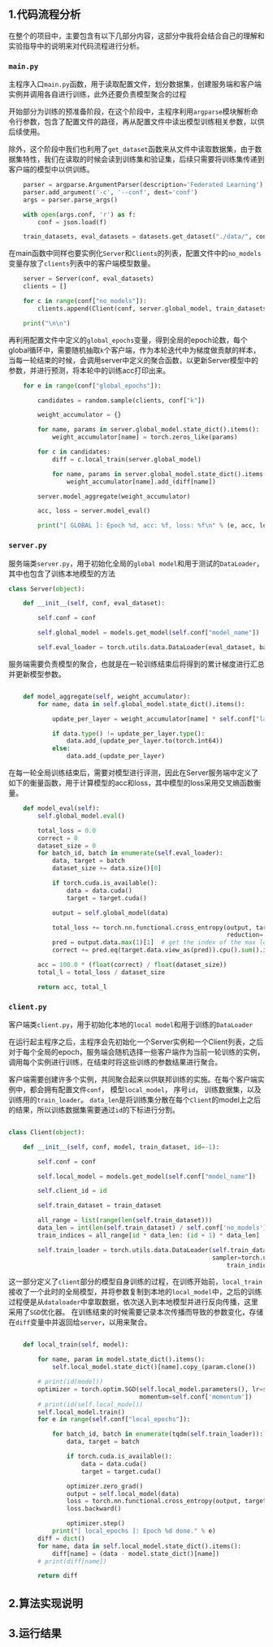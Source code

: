 ## 1.代码流程分析

在整个的项目中，主要包含有以下几部分内容，这部分中我将会结合自己的理解和实验指导中的说明来对代码流程进行分析。

### `main.py`

主程序入口`main.py`函数，用于读取配置文件，划分数据集，创建服务端和客户端实例并调用各自进行训练，此外还要负责模型聚合的过程

开始部分为训练的预准备阶段，在这个阶段中，主程序利用`argparse`模块解析命令行参数，包含了配置文件的路径，再从配置文件中读出模型训练相关参数，以供后续使用。

除外，这个阶段中我们也利用了`get_dataset`函数来从文件中读取数据集，由于数据集特性，我们在读取的时候会读到训练集和验证集，后续只需要将训练集传递到客户端的模型中以供训练。
```python
    parser = argparse.ArgumentParser(description='Federated Learning')
    parser.add_argument('-c', '--conf', dest='conf')
    args = parser.parse_args()

    with open(args.conf, 'r') as f:
        conf = json.load(f)

    train_datasets, eval_datasets = datasets.get_dataset("./data/", conf["type"])
```

在main函数中同样也要实例化`Server`和`Clients`的列表，配置文件中的`no_models`变量存放了`clients`列表中的客户端模型数量。
```python
    server = Server(conf, eval_datasets)
    clients = []

    for c in range(conf["no_models"]):
        clients.append(Client(conf, server.global_model, train_datasets, c))

    print("\n\n")
```

再利用配置文件中定义的`global_epochs`变量，得到全局的epoch论数，每个global循环中，需要随机抽取`k`个客户端，作为本轮迭代中为梯度做贡献的样本，当每一轮结束的时候，会调用server中定义的聚合函数，以更新Server模型中的参数，并进行预测，将本轮中的训练acc打印出来。
```python
    for e in range(conf["global_epochs"]):

        candidates = random.sample(clients, conf["k"])

        weight_accumulator = {}

        for name, params in server.global_model.state_dict().items():
            weight_accumulator[name] = torch.zeros_like(params)

        for c in candidates:
            diff = c.local_train(server.global_model)

            for name, params in server.global_model.state_dict().items():
                weight_accumulator[name].add_(diff[name])

        server.model_aggregate(weight_accumulator)

        acc, loss = server.model_eval()

        print("[ GLOBAL ]: Epoch %d, acc: %f, loss: %f\n" % (e, acc, loss))
```

### `server.py`

服务端类`server.py`，用于初始化全局的`global model`和用于测试的`DataLoader`，其中也包含了训练本地模型的方法


```python
class Server(object):

    def __init__(self, conf, eval_dataset):

        self.conf = conf

        self.global_model = models.get_model(self.conf["model_name"])

        self.eval_loader = torch.utils.data.DataLoader(eval_dataset, batch_size=self.conf["batch_size"], shuffle=True)
```

服务端需要负责模型的聚合，也就是在一轮训练结束后将得到的累计梯度进行汇总并更新模型参数。
```python

    def model_aggregate(self, weight_accumulator):
        for name, data in self.global_model.state_dict().items():

            update_per_layer = weight_accumulator[name] * self.conf["lambda"]

            if data.type() != update_per_layer.type():
                data.add_(update_per_layer.to(torch.int64))
            else:
                data.add_(update_per_layer)
```

在每一轮全局训练结束后，需要对模型进行评测，因此在Server服务端中定义了如下的衡量函数，用于计算模型的acc和loss，其中模型的loss采用交叉熵函数衡量。
```python
    def model_eval(self):
        self.global_model.eval()

        total_loss = 0.0
        correct = 0
        dataset_size = 0
        for batch_id, batch in enumerate(self.eval_loader):
            data, target = batch
            dataset_size += data.size()[0]

            if torch.cuda.is_available():
                data = data.cuda()
                target = target.cuda()

            output = self.global_model(data)

            total_loss += torch.nn.functional.cross_entropy(output, target,
                                                            reduction='sum').item()  # sum up batch loss
            pred = output.data.max(1)[1]  # get the index of the max log-probability
            correct += pred.eq(target.data.view_as(pred)).cpu().sum().item()

        acc = 100.0 * (float(correct) / float(dataset_size))
        total_l = total_loss / dataset_size

        return acc, total_l


```

### `client.py`

客户端类`client.py`，用于初始化本地的`local model`和用于训练的`DataLoader`

在运行起主程序之后，主程序会先初始化一个Server实例和一个Client列表，之后对于每个全局的epoch，服务端会随机选择一些客户端作为当前一轮训练的实例，调用每个实例进行训练，在结束时将这些训练的参数结果进行聚合。

客户端需要创建许多个实例，共同聚合起来以供联邦训练的实施。在每个客户端实例中，都会拥有配置文件`conf`， 模型`local_model`， 序号`id`， 训练数据集，以及训练用的`train_loader`。
`data_len`是将训练集分散在每个`Client`的model上之后的结果，所以训练数据集需要通过`id`的下标进行分割。

```python

class Client(object):

    def __init__(self, conf, model, train_dataset, id=-1):

        self.conf = conf

        self.local_model = models.get_model(self.conf["model_name"])

        self.client_id = id

        self.train_dataset = train_dataset

        all_range = list(range(len(self.train_dataset)))
        data_len = int(len(self.train_dataset) / self.conf['no_models'])
        train_indices = all_range[id * data_len: (id + 1) * data_len]

        self.train_loader = torch.utils.data.DataLoader(self.train_dataset, batch_size=conf["batch_size"],
                                                        sampler=torch.utils.data.sampler.SubsetRandomSampler(
                                                            train_indices))
```

这一部分定义了`client`部分的模型自身训练的过程，在训练开始前，`local_train`接收了一个此时的全局模型，并将参数复制到本地的`local_model`中，之后的训练过程便是从`dataloader`中拿取数据，依次送入到本地模型并进行反向传播，这里采用了`SGD`优化器。
在训练结束的时候需要记录本次传播而导致的参数变化，存储在`diff`变量中并返回给`server`，以用来聚合。

```python

    def local_train(self, model):

        for name, param in model.state_dict().items():
            self.local_model.state_dict()[name].copy_(param.clone())

        # print(id(model))
        optimizer = torch.optim.SGD(self.local_model.parameters(), lr=self.conf['lr'],
                                    momentum=self.conf['momentum'])
        # print(id(self.local_model))
        self.local_model.train()
        for e in range(self.conf["local_epochs"]):

            for batch_id, batch in enumerate(tqdm(self.train_loader)):
                data, target = batch

                if torch.cuda.is_available():
                    data = data.cuda()
                    target = target.cuda()

                optimizer.zero_grad()
                output = self.local_model(data)
                loss = torch.nn.functional.cross_entropy(output, target)
                loss.backward()

                optimizer.step()
            print("[ local_epochs ]: Epoch %d done." % e)
        diff = dict()
        for name, data in self.local_model.state_dict().items():
            diff[name] = (data - model.state_dict()[name])
        # print(diff[name])

        return diff
```
## 2.算法实现说明








## 3.运行结果




